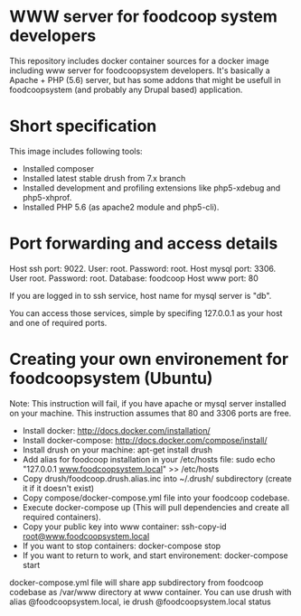 # WWW server for foodcoop system developers

This repository includes docker container sources for a docker image including www server for foodcoopsystem developers. It's basically a Apache + PHP (5.6) server, but has some addons that might be usefull in foodcoopsystem (and probably any Drupal based) application.

# Short specification
This image includes following tools:

* Installed composer
* Installed latest stable drush from 7.x branch
* Installed development and profiling extensions like php5-xdebug and php5-xhprof.
* Installed PHP 5.6 (as apache2 module and php5-cli).

# Port forwarding and access details

Host ssh port: 9022. User: root. Password: root. 
Host mysql port: 3306. User root. Password: root. Database: foodcoop
Host www port: 80

If you are logged in to ssh service, host name for mysql server is "db".

You can access those services, simple by specifing 127.0.0.1 as your host and one of required ports.


# Creating your own environement for foodcoopsystem (Ubuntu)
Note: This instruction will fail, if you have apache or mysql server installed on your machine. This instruction assumes that 80 and 3306 ports are free. 

* Install docker: http://docs.docker.com/installation/
* Install docker-compose: http://docs.docker.com/compose/install/
* Install drush on your machine: apt-get install drush
* Add alias for foodcoop installation in your /etc/hosts file: sudo echo "127.0.0.1 www.foodcoopsystem.local" >> /etc/hosts
* Copy drush/foodcoop.drush.alias.inc into ~/.drush/ subdirectory (create it if it doesn't exist)
* Copy compose/docker-compose.yml file into your foodcoop codebase. 
* Execute docker-compose up (This will pull dependencies and create all required containers).
* Copy your public key into www container: ssh-copy-id root@www.foodcoopsystem.local
* If you want to stop containers: docker-compose stop
* If you want to return to work, and start environement: docker-compose start

docker-compose.yml file will share app subdirectory from foodcoop codebase as /var/www directory at www container. You can use drush with alias @foodcoopsystem.local, ie drush @foodcoopsystem.local status 
